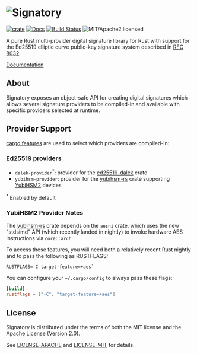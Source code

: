# ![Signatory](https://miscreant.io/images/signatory.svg)

[![crate][crate-image]][crate-link]
[![Docs][docs-image]][docs-link]
[![Build Status][build-image]][build-link]
![MIT/Apache2 licensed][license-image]

[crate-image]: https://img.shields.io/crates/v/signatory.svg
[crate-link]: https://crates.io/crates/signatory
[docs-image]: https://docs.rs/signatory/badge.svg
[docs-link]: https://docs.rs/signatory/
[build-image]: https://circleci.com/gh/tendermint/signatory.svg?style=shield
[build-link]: https://circleci.com/gh/tendermint/signatory
[license-image]: https://img.shields.io/badge/license-MIT/Apache2.0-blue.svg

A pure Rust multi-provider digital signature library for Rust with support for
the Ed25519 elliptic curve public-key signature system described in [RFC 8032].

[Documentation](https://docs.rs/signatory/)

[RFC 8032]: https://tools.ietf.org/html/rfc8032

## About

Signatory exposes an object-safe API for creating digital signatures which
allows several signature providers to be compiled-in and available with
specific providers selected at runtime.

## Provider Support

[cargo features] are used to select which providers are compiled-in:

### Ed25519 providers

* `dalek-provider`<sup>*</sup>: provider for the [ed25519-dalek] crate
* `yubihsm-provider`: provider for the [yubihsm-rs] crate supporting [YubiHSM2] devices

<sup>*</sup> Enabled by default

[cargo features]: https://doc.rust-lang.org/cargo/reference/manifest.html#the-features-section
[ed25519-dalek]: https://github.com/dalek-cryptography/ed25519-dalek
[yubihsm-rs]: https://github.com/tendermint/yubihsm-rs
[YubiHSM2]: https://www.yubico.com/products/yubihsm/

### YubiHSM2 Provider Notes

The [yubihsm-rs] crate depends on the `aesni` crate, which uses the new "stdsimd" API
(which recently landed in nightly) to invoke hardware AES instructions via
`core::arch`.

To access these features, you will need both a relatively recent
Rust nightly and to pass the following as RUSTFLAGS:

```
RUSTFLAGS=-C target-feature=+aes`
```

You can configure your `~/.cargo/config` to always pass these flags:

```toml
[build]
rustflags = ["-C", "target-feature=+aes"]
```

## License

Signatory is distributed under the terms of both the MIT license and the
Apache License (Version 2.0).

See [LICENSE-APACHE](LICENSE-APACHE) and [LICENSE-MIT](LICENSE-MIT) for details.
